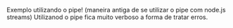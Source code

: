 Exemplo utilizando o pipe! (maneira antiga de se utilizar o pipe com node.js streams)
Utilizanod o pipe fica muito verboso a forma de tratar erros.